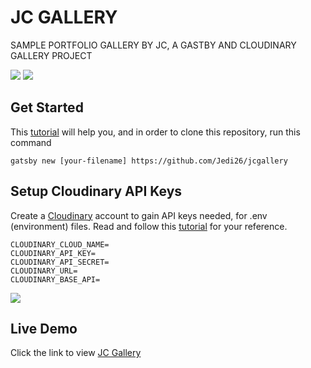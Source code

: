 
# JC GALLERY

SAMPLE PORTFOLIO GALLERY BY JC, A GASTBY AND CLOUDINARY GALLERY PROJECT

<img src="https://res.cloudinary.com/juanajc92/image/upload/v1686757380/readme2_nldgwg.png" />
<img src="https://res.cloudinary.com/juanajc92/image/upload/v1686757379/readme_gggtve.png" />

## Get Started

This [tutorial](https://medium.com/@jedalvarezuybentillo/jc-gallery-guide-488053707373) will help you, and in order to clone this repository, run this command 

```
gatsby new [your-filename] https://github.com/Jedi26/jcgallery
```

## Setup Cloudinary API Keys

Create a [Cloudinary](https://cloudinary.com/) account to gain API keys needed, for .env (environment) files.
Read and follow this [tutorial](https://medium.com/@jedalvarezuybentillo/where-to-find-cloudinary-api-keys-for-gatsby-jc-gallery-project-da6e9708454f) for your reference.

```
CLOUDINARY_CLOUD_NAME= 
CLOUDINARY_API_KEY=
CLOUDINARY_API_SECRET=
CLOUDINARY_URL=
CLOUDINARY_BASE_API=
```
<img src="https://res.cloudinary.com/juanajc92/image/upload/v1686756860/gc_gesfzt.png" />

## Live Demo
Click  the link  to  view 
[JC Gallery](https://jcgallery1.netlify.app/)
